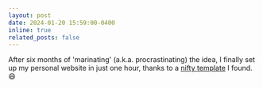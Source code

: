 ```yaml
---
layout: post
date: 2024-01-20 15:59:00-0400
inline: true
related_posts: false
---
```


After six months of 'marinating' (a.k.a. procrastinating) the idea, I finally set up my personal website in just one hour, thanks to a [nifty template](https://github.com/alshedivat/al-folio) I found.:smile:
